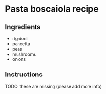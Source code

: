# Pasta boscaiola recipe


## Ingredients

- rigatoni
- pancetta
- peas
- mushrooms
- onions


## Instructions

TODO: these are missing
(please add more info)
